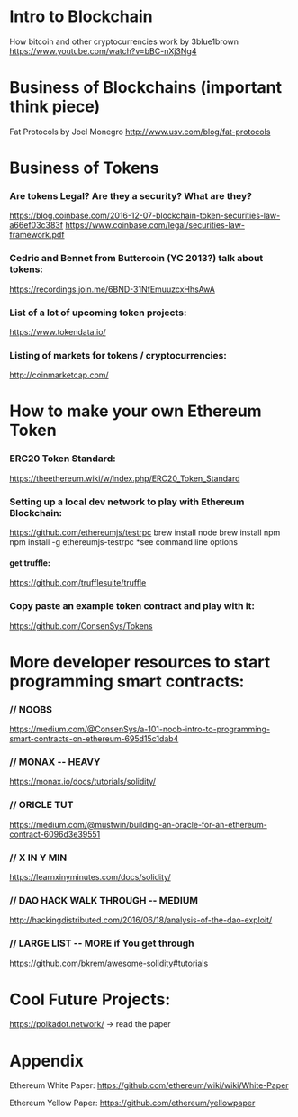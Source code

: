 
# Intro to Blockchain
How bitcoin and other cryptocurrencies work by 3blue1brown
https://www.youtube.com/watch?v=bBC-nXj3Ng4

# Business of Blockchains (important think piece)

Fat Protocols by Joel Monegro
http://www.usv.com/blog/fat-protocols

# Business of Tokens

### Are tokens Legal?  Are they a security?  What are they?
https://blog.coinbase.com/2016-12-07-blockchain-token-securities-law-a66ef03c383f
https://www.coinbase.com/legal/securities-law-framework.pdf

### Cedric and Bennet from Buttercoin (YC 2013?) talk about tokens:
https://recordings.join.me/6BND-31NfEmuuzcxHhsAwA
 
### List of a lot of upcoming token projects:
https://www.tokendata.io/

### Listing of markets for tokens / cryptocurrencies:
http://coinmarketcap.com/


# How to make your own Ethereum Token

### ERC20 Token Standard:
https://theethereum.wiki/w/index.php/ERC20_Token_Standard

### Setting up a local dev network to play with Ethereum Blockchain:
https://github.com/ethereumjs/testrpc
brew install node
brew install npm
npm install -g ethereumjs-testrpc
*see command line options

#### get truffle:
https://github.com/trufflesuite/truffle

### Copy paste an example token contract and play with it:
https://github.com/ConsenSys/Tokens

# More developer resources to start programming smart contracts:

### // NOOBS
https://medium.com/@ConsenSys/a-101-noob-intro-to-programming-smart-contracts-on-ethereum-695d15c1dab4
### // MONAX -- HEAVY
https://monax.io/docs/tutorials/solidity/
### // ORICLE TUT
https://medium.com/@mustwin/building-an-oracle-for-an-ethereum-contract-6096d3e39551
### // X IN Y MIN
https://learnxinyminutes.com/docs/solidity/
### // DAO HACK WALK THROUGH -- MEDIUM
http://hackingdistributed.com/2016/06/18/analysis-of-the-dao-exploit/
### // LARGE LIST -- MORE if You get through
https://github.com/bkrem/awesome-solidity#tutorials


# Cool Future Projects:
https://polkadot.network/  -> read the paper

# Appendix

Ethereum White Paper:
https://github.com/ethereum/wiki/wiki/White-Paper

Ethereum Yellow Paper:
https://github.com/ethereum/yellowpaper


